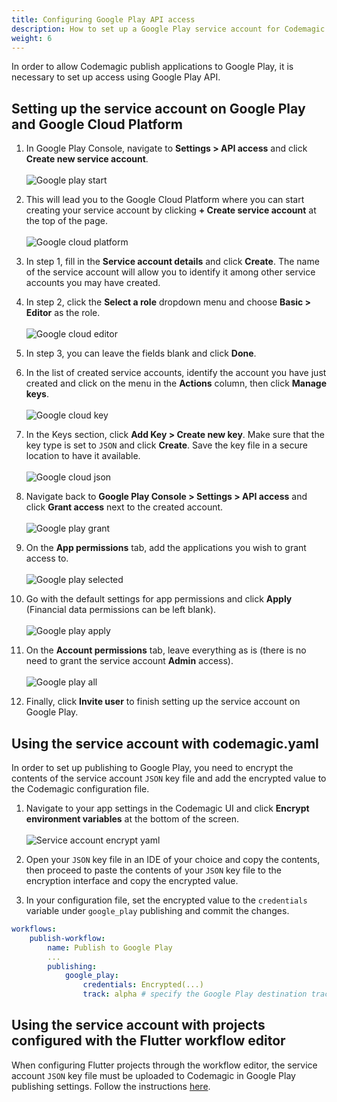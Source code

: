 ```yaml
---
title: Configuring Google Play API access
description: How to set up a Google Play service account for Codemagic
weight: 6
---
```


In order to allow Codemagic publish applications to Google Play, it is necessary to set up access using Google Play API. 

## Setting up the service account on Google Play and Google Cloud Platform

1. In Google Play Console, navigate to **Settings > API access** and click **Create new service account**.<br><br>
![Google play start](../uploads/google_play_start.png)

2. This will lead you to the Google Cloud Platform where you can start creating your service account by clicking **+ Create service account** at the top of the page.<br><br>
![Google cloud platform](../uploads/google_cloud_start.png)

3. In step 1, fill in the **Service account details** and click **Create**. The name of the service account will allow you to identify it among other service accounts you may have created.

4. In step 2, click the **Select a role** dropdown menu and choose **Basic > Editor** as the role.<br><br>
![Google cloud editor](../uploads/google_cloud_two.png)

5. In step 3, you can leave the fields blank and click **Done**.

6. In the list of created service accounts, identify the account you have just created and click on the menu in the **Actions** column, then click **Manage keys**.<br><br>
![Google cloud key](../uploads/google_cloud_three.png)

7. In the Keys section, click **Add Key > Create new key**. Make sure that the key type is set to `JSON` and click **Create**. Save the key file in a secure location to have it available.<br><br>
![Google cloud json](../uploads/google_cloud_four.png)

8. Navigate back to **Google Play Console > Settings > API access** and click **Grant access** next to the created account.<br><br>
![Google play grant](../uploads/google_play_two.png)

9. On the **App permissions** tab, add the applications you wish to grant access to.<br><br>
![Google play selected](../uploads/google_play_four.png)

10. Go with the default settings for app permissions and click **Apply** (Financial data permissions can be left blank).<br><br> 
![Google play apply](../uploads/google_play_five.png)

11. On the **Account permissions** tab, leave everything as is (there is no need to grant the service account **Admin** access).<br><br>
![Google play all](../uploads/google_play_three.png)

12. Finally, click **Invite user** to finish setting up the service account on Google Play.

## Using the service account with codemagic.yaml

In order to set up publishing to Google Play, you need to encrypt the contents of the service account `JSON` key file and add the encrypted value to the Codemagic configuration file.

1. Navigate to your app settings in the Codemagic UI and click **Encrypt environment variables** at the bottom of the screen.<br><br>
![Service account encrypt yaml](../uploads/google_play_yaml_one.png)

2. Open your `JSON` key file in an IDE of your choice and copy the contents, then proceed to paste the contents of your `JSON` key file to the encryption interface and copy the encrypted value.

3. In your configuration file, set the encrypted value to the `credentials` variable under `google_play` publishing and commit the changes.
```yaml
workflows:
    publish-workflow:
        name: Publish to Google Play
        ...
        publishing:
            google_play:
                credentials: Encrypted(...)
                track: alpha # specify the Google Play destination track
```


## Using the service account with projects configured with the Flutter workflow editor

When configuring Flutter projects through the workflow editor, the service account `JSON` key file must be uploaded to Codemagic in Google Play publishing settings. Follow the instructions [here](../publishing/publishing-to-google-play).
